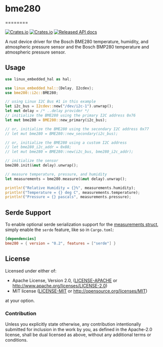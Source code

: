 # bme280
========

[![Crates.io](https://img.shields.io/crates/d/bme280.svg)](https://crates.io/crates/bme280)
[![Crates.io](https://img.shields.io/crates/v/bme280.svg)](https://crates.io/crates/bme280)
[![Released API docs](https://docs.rs/bme280/badge.svg)](https://docs.rs/bme280)

A rust device driver for the Bosch BME280 temperature, humidity, and atmospheric pressure sensor and the Bosch BMP280 temperature and atmospheric pressure sensor.

## Usage

```rust
use linux_embedded_hal as hal;

use linux_embedded_hal::{Delay, I2cdev};
use bme280::i2c::BME280;

// using Linux I2C Bus #1 in this example
let i2c_bus = I2cdev::new("/dev/i2c-1").unwrap();
let mut delay = /* ..delay provider */
// initialize the BME280 using the primary I2C address 0x76
let mut bme280 = BME280::new_primary(i2c_bus);

// or, initialize the BME280 using the secondary I2C address 0x77
// let mut bme280 = BME280::new_secondary(i2c_bus);

// or, initialize the BME280 using a custom I2C address
// let bme280_i2c_addr = 0x88;
// let mut bme280 = BME280::new(i2c_bus, bme280_i2c_addr);

// initialize the sensor
bme280.init(&mut delay).unwrap();

// measure temperature, pressure, and humidity
let measurements = bme280.measure(&mut delay).unwrap();

println!("Relative Humidity = {}%", measurements.humidity);
println!("Temperature = {} deg C", measurements.temperature);
println!("Pressure = {} pascals", measurements.pressure);
```

## Serde Support

To enable optional serde serialization support for the [measurements struct](https://docs.rs/bme280/0.1.2/bme280/struct.Measurements.html), simply enable the `serde` feature, like so in `Cargo.toml`:

```toml
[dependencies]
bme280 = { version = "0.2", features = ["serde"] }
```

## License

Licensed under either of:

 * Apache License, Version 2.0, ([LICENSE-APACHE](LICENSE-APACHE) or http://www.apache.org/licenses/LICENSE-2.0)
 * MIT license ([LICENSE-MIT](LICENSE-MIT) or http://opensource.org/licenses/MIT)

at your option.

### Contribution

Unless you explicitly state otherwise, any contribution intentionally submitted for inclusion in the work by you, as defined in the Apache-2.0 license, shall be dual licensed as above, without any additional terms or conditions.
